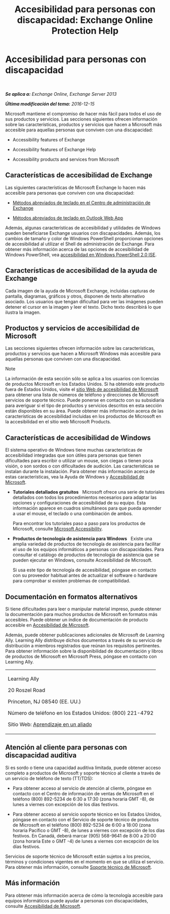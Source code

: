 ﻿---
title: 'Accesibilidad para personas con discapacidad: Exchange Online Protection Help'
TOCTitle: Accesibilidad para personas con discapacidad
ms:assetid: a7203ebd-ffac-4a8d-a2d0-6c8a61c8eeb8
ms:mtpsurl: https://technet.microsoft.com/es-es/library/JJ150559(v=EXCHG.150)
ms:contentKeyID: 48268519
ms.date: 05/23/2018
mtps_version: v=EXCHG.150
ms.translationtype: MT
---

# Accesibilidad para personas con discapacidad

 

_**Se aplica a:** Exchange Online, Exchange Server 2013_

_**Última modificación del tema:** 2016-12-15_

Microsoft mantiene el compromiso de hacer más fácil para todos el uso de sus productos y servicios. Las secciones siguientes ofrecen información sobre las características, productos y servicios que hacen a Microsoft más accesible para aquellas personas que conviven con una discapacidad:

  - Accessibility features of Exchange

  - Accessibility features of Exchange Help

  - Accessibility products and services from Microsoft

## Características de accesibilidad de Exchange

Las siguientes características de Microsoft Exchange lo hacen más accesible para personas que conviven con una discapacidad:

  - [Métodos abreviados de teclado en el Centro de administración de Exchange](keyboard-shortcuts-in-the-exchange-admin-center-exchange-online-protection-help.md)

  - [Métodos abreviados de teclado en Outlook Web App](https://go.microsoft.com/fwlink/p/?linkid=268079)

Además, algunas características de accesibilidad y utilidades de Windows pueden beneficiarse Exchange usuarios con discapacidades. Además, los cambios de tamaño y color de Windows PowerShell proporcionan opciones de accesibilidad al utilizar el Shell de administración de Exchange. Para obtener más información acerca de las opciones de accesibilidad de Windows PowerShell, vea [accesibilidad en Windows PowerShell 2.0 ISE](https://go.microsoft.com/fwlink/p/?linkid=258240).

## Características de accesibilidad de la ayuda de Exchange

Cada imagen de la ayuda de Microsoft Exchange, incluidas capturas de pantalla, diagramas, gráficos y otros, disponen de texto alternativo asociado. Los usuarios que tengan dificultad para ver las imágenes pueden detener el cursor en la imagen y leer el texto. Dicho texto describirá lo que ilustra la imagen.

## Productos y servicios de accesibilidad de Microsoft

Las secciones siguientes ofrecen información sobre las características, productos y servicios que hacen a Microsoft Windows más accesible para aquellas personas que conviven con una discapacidad.


> [!NOTE]
> La información de esta sección sólo se aplica a los usuarios con licencias de productos Microsoft en los Estados Unidos. Si ha obtenido este producto fuera de Estados Unidos, visite el <A href="https://www.microsoft.com/enable">sitio Web de accesibilidad de Microsoft</A> para obtener una lista de números de teléfono y direcciones de Microsoft servicios de soporte técnico. Puede ponerse en contacto con su subsidiaria para averiguar si el tipo de productos y servicios descritos en esta sección están disponibles en su área. Puede obtener más información acerca de las características de accesibilidad incluidas en los productos de Microsoft en la accesibilidad en el sitio web Microsoft Products.



## Características de accesibilidad de Windows

El sistema operativo de Windows tiene muchas características de accesibilidad integradas que son útiles para personas que tienen dificultades para escribir o utilizar un mouse, son ciegas o tienen poca visión, o son sordos o con dificultades de audición. Las características se instalan durante la instalación. Para obtener más información acerca de estas características, vea la Ayuda de Windows y [Accesibilidad de Microsoft](https://go.microsoft.com/fwlink/p/?linkid=18139).

  - **Tutoriales detallados gratuitos**   Microsoft ofrece una serie de tutoriales detallados con todos los procedimientos necesarios para adaptar las opciones y configuraciones de accesibilidad de su equipo. Esta información aparece en cuadros simultáneos para que pueda aprender a usar el mouse, el teclado o una combinación de ambos.
    
    Para encontrar los tutoriales paso a paso para los productos de Microsoft, consulte [Microsoft Accessibility](https://go.microsoft.com/fwlink/p/?linkid=18139).

  - **Productos de tecnología de asistencia para Windows**   Existe una amplia variedad de productos de tecnología de asistencia para facilitar el uso de los equipos informáticos a personas con discapacidades. Para consultar el catálogo de productos de tecnología de asistencia que se pueden ejecutar en Windows, consulte Accesibilidad de Microsoft.
    
    Si usa este tipo de tecnología de accesibilidad, póngase en contacto con su proveedor habitual antes de actualizar el software o hardware para comprobar si existen problemas de compatibilidad.

## Documentación en formatos alternativos

Si tiene dificultades para leer o manipular material impreso, puede obtener la documentación para muchos productos de Microsoft en formatos más accesibles. Puede obtener un índice de documentación de producto accesible en [Accesibilidad de Microsoft](https://go.microsoft.com/fwlink/p/?linkid=18139).

Además, puede obtener publicaciones adicionales de Microsoft de Learning Ally. Learning Ally distribuye dichos documentos a través de su servicio de distribución a miembros registrados que reúnan los requisitos pertinentes. Para obtener información sobre la disponibilidad de documentación y libros de productos de Microsoft en Microsoft Press, póngase en contacto con Learning Ally.


<table>
<colgroup>
<col style="width: 100%" />
</colgroup>
<tbody>
<tr class="odd">
<td><p>Learning Ally</p>
<p>20 Roszel Road</p>
<p>Princeton, NJ 08540 (EE. UU.)</p>
<p>Número de teléfono en los Estados Unidos: (800) 221-4792</p>
<p>Sitio Web: <a href="https://www.learningally.org/">Aprendizaje en un aliado</a></p></td>
</tr>
</tbody>
</table>


## Atención al cliente para personas con discapacidad auditiva

Si es sordo o tiene una capacidad auditiva limitada, puede obtener acceso completo a productos de Microsoft y soporte técnico al cliente a través de un servicio de teléfono de texto (TT/TDS):

  - Para obtener acceso al servicio de atención al cliente, póngase en contacto con el Centro de información de ventas de Microsoft en el teléfono (800) 892-5234 de 6:30 a 17:30 (zona horaria GMT -8), de lunes a viernes con excepción de los días festivos.

  - Para obtener acceso al servicio soporte técnico en los Estados Unidos, póngase en contacto con el Servicio de soporte técnico de productos de Microsoft en el teléfono (800) 892-5234 de 6:00 a 18:00 (zona horaria Pacífico o GMT -8), de lunes a viernes con excepción de los días festivos. En Canadá, deberá marcar (905) 568-9641 de 8:00 a 20:00 (zona horaria Este o GMT -4) de lunes a viernes con excepción de los días festivos.

Servicios de soporte técnico de Microsoft están sujetos a los precios, términos y condiciones vigentes en el momento en que se utiliza el servicio. Para obtener más información, consulte [Soporte técnico de Microsoft](https://go.microsoft.com/fwlink/p/?linkid=18142).

## Más información

Para obtener más información acerca de cómo la tecnología accesible para equipos informáticos puede ayudar a personas con discapacidades, consulte [Accesibilidad de Microsoft](http://go.microsoft.com/fwlink/p/?linkid=18139).

